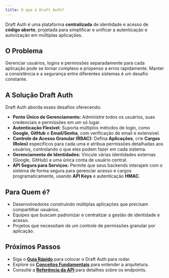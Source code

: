 ```yaml
---
title: O que é Draft Auth?
---
```


Draft Auth é uma plataforma **centralizada** de identidade e acesso de **código aberto**, projetada para simplificar e unificar a autenticação e autorização em múltiplas aplicações.

## O Problema

Gerenciar usuários, logins e permissões separadamente para cada aplicação pode se tornar complexo e propenso a erros rapidamente. Manter a consistência e a segurança entre diferentes sistemas é um desafio constante.

## A Solução Draft Auth

Draft Auth aborda esses desafios oferecendo:

- **Ponto Único de Gerenciamento:** Administre todos os usuários, suas credenciais e permissões em um só lugar.
- **Autenticação Flexível:** Suporta múltiplos métodos de login, como **Google**, **GitHub** e **Email/Senha**, com verificação de email e extensível.
- **Controle de Acesso Granular (RBAC):** Defina **Aplicações**, crie **Cargos (Roles)** específicos para cada uma e atribua permissões detalhadas aos usuários, controlando o que eles podem fazer em cada sistema.
- **Gerenciamento de Identidades:** Vincule várias identidades externas (Google, GitHub) a uma única conta de usuário central.
- **API Segura para Serviços:** Permite que seus backends interajam com o sistema de forma segura para gerenciar acesso e cargos programaticamente, usando **API Keys** e autenticação **HMAC**.

## Para Quem é?

- Desenvolvedores construindo múltiplas aplicações que precisam compartilhar usuários.
- Equipes que buscam padronizar e centralizar a gestão de identidade e acesso.
- Projetos que necessitam de um controle de permissões granular por aplicação.

## Próximos Passos

- Siga o **[Guia Rápido](/guides/quickstart)** para colocar o Draft Auth para rodar.
- Explore os **[Conceitos Fundamentais](/concepts/authentication)** para entender a arquitetura.
- Consulte a **[Referência da API](/api/management)** para detalhes sobre os endpoints.
